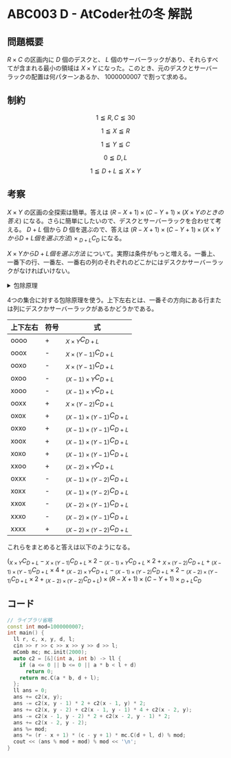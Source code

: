 # ABC003 D - AtCoder社の冬 解説

## 問題概要

$R \times C$ の区画内に $D$ 個のデスクと、 $L$ 個のサーバーラックがあり、それらすべてが含まれる最小の領域は $X \times Y$ になった。このとき、元のデスクとサーバーラックの配置は何パターンあるか、 $1000000007$ で割って求める。

## 制約

$$ 1 \leqq R,C \leqq 30 $$

$$ 1 \leqq X \leqq R $$

$$ 1 \leqq Y \leqq C $$

$$ 0 \leqq D,L $$

$$ 1 \leqq D+L \leqq X \times Y $$

## 考察

$X \times Y$ の区画の全探索は簡単。答えは $(R-X+1) \times (C-Y+1) \times (X \times Yのときの答え)$ になる。さらに簡単にしたいので、デスクとサーバーラックを合わせて考える。 $D+L$ 個から $D$ 個を選ぶので、答えは $(R-X+1) \times (C-Y+1) \times (X \times YからD+L個を選ぶ方法) \times {}_{D+L}C_D$ になる。

$X \times YからD+L個を選ぶ方法$ について。実際は条件がもっと増える。一番上、一番下の行、一番左、一番右の列のそれぞれのどこかにはデスクかサーバーラックがなければいけない。

<details><summary>包除原理</summary>

* 例: 2つのとき
2つの集合 $A$ と $B$ があったとき、

$$|A \cup B| = |A| + |B| - |A \cap B|$$

* 3つのとき

$$|A \cup B \cup C| = |A| + |B| + |C| - |A \cap B| - |B \cap C| - |C \cap A| + |A \cap B \cap C|$$

</details>

4つの集合に対する包除原理を使う。上下左右とは、一番その方向にある行または列にデスクかサーバーラックがあるかどうかである。

|上下左右|符号|式|
|----|----|--|
|oooo|+| $`{}_{X \times Y}C_{D+L}`$ |
|ooox|-| $`{}_{X \times (Y-1)}C_{D+L}`$ |
|ooxo|-| $`{}_{X \times (Y-1)}C_{D+L}`$ |
|oxoo|-| $`{}_{(X-1) \times Y}C_{D+L}`$ |
|xooo|-| $`{}_{(X-1) \times Y}C_{D+L}`$ |
|ooxx|+| $`{}_{X \times (Y-2)}C_{D+L}`$ |
|oxox|+| $`{}_{(X-1) \times (Y-1)}C_{D+L}`$ |
|oxxo|+| $`{}_{(X-1) \times (Y-1)}C_{D+L}`$ |
|xoox|+| $`{}_{(X-1) \times (Y-1)}C_{D+L}`$ |
|xoxo|+| $`{}_{(X-1) \times (Y-1)}C_{D+L}`$ |
|xxoo|+| $`{}_{(X-2) \times Y}C_{D+L}`$ |
|oxxx|-| $`{}_{(X-1) \times (Y-2)}C_{D+L}`$ |
|xoxx|-| $`{}_{(X-1) \times (Y-2)}C_{D+L}`$ |
|xxox|-| $`{}_{(X-2) \times (Y-1)}C_{D+L}`$ |
|xxxo|-| $`{}_{(X-2) \times (Y-1)}C_{D+L}`$ |
|xxxx|+| $`{}_{(X-2) \times (Y-2)}C_{D+L}`$ |

これらをまとめると答えは以下のようになる。

$`({}_{X \times Y}C_{D+L} - {}_{X \times (Y-1)}C_{D+L} \times 2 - {}_{(X-1) \times Y}C_{D+L} \times 2 + {}_{X \times (Y-2)}C_{D+L} + {}_{(X-1) \times (Y-1)}C_{D+L} \times 4 + {}_{(X-2) \times Y}C_{D+L} - {}_{(X-1) \times (Y-2)}C_{D+L} \times 2 - {}_{(X-2) \times (Y-1)}C_{D+L} \times 2 + {}_{(X-2) \times (Y-2)}C_{D+L}) \times (R-X+1) \times (C-Y+1) \times {}_{D+L}C_D`$

## コード

``` cpp
// ライブラリ省略
const int mod=1000000007;
int main() {
  ll r, c, x, y, d, l;
  cin >> r >> c >> x >> y >> d >> l;
  mComb mc; mc.init(2000);
  auto c2 = [&](int a, int b) -> ll {
    if (a <= 0 || b <= 0 || a * b < l + d)
      return 0;
    return mc.C(a * b, d + l);
  };
  ll ans = 0;
  ans += c2(x, y);
  ans -= c2(x, y - 1) * 2 + c2(x - 1, y) * 2;
  ans += c2(x, y - 2) + c2(x - 1, y - 1) * 4 + c2(x - 2, y);
  ans -= c2(x - 1, y - 2) * 2 + c2(x - 2, y - 1) * 2;
  ans += c2(x - 2, y - 2);
  ans %= mod;
  ans *= (r - x + 1) * (c - y + 1) * mc.C(d + l, d) % mod;
  cout << (ans % mod + mod) % mod << '\n';
}
```